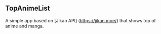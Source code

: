 ## TopAnimeList

A simple app based on [Jikan API] (https://jikan.moe/) that shows top of anime and manga.
